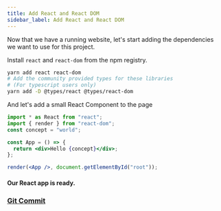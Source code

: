```yaml
---
title: Add React and React DOM
sidebar_label: Add React and React DOM
---
```


Now that we have a running website, let's start adding the dependencies we want to use for this project.

Install `react` and `react-dom` from the npm registry.

```bash
yarn add react react-dom
# Add the community provided types for these libraries 
# (For typescript users only) 
yarn add -D @types/react @types/react-dom
```

And let's add a small React Component to the page

```jsx
import * as React from "react";
import { render } from "react-dom";
const concept = "world";

const App = () => {
  return <div>Hello {concept}</div>;
};

render(<App />, document.getElementById("root"));

```

#### Our React app is ready. 



### [Git Commit](https://github.com/rakannimer/react-firebase/commit/f36141dfb9038b0a820bcd3dc98e2d2197b03cdf)



